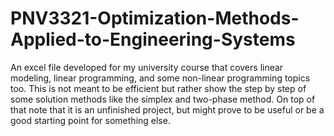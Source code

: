 # PNV3321-Optimization-Methods-Applied-to-Engineering-Systems
An excel file developed for my university course that covers linear modeling, linear programming, and some non-linear programming topics too. This is not meant 
to be efficient but rather show the step by step of some solution methods like the simplex and two-phase method. On top of that note that it is an unfinished
project, but might prove to be useful or be a good starting point for something else.
